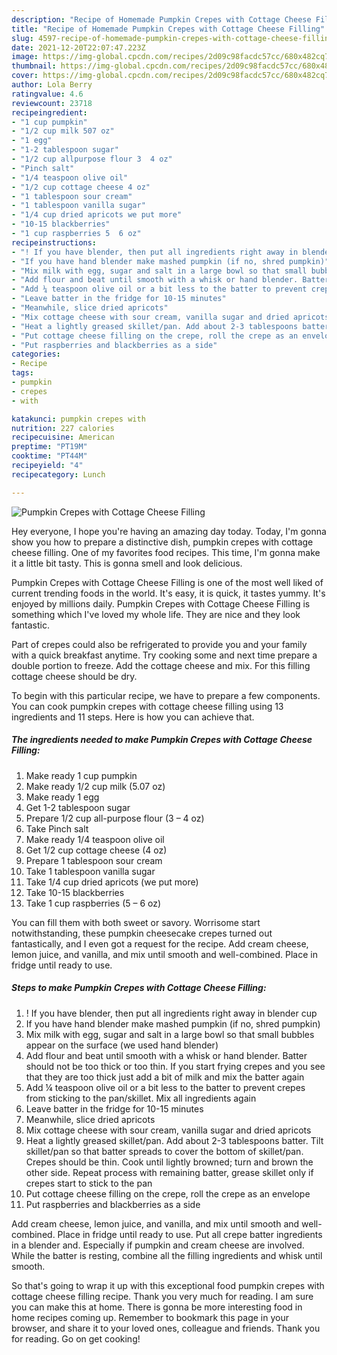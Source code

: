 ```yaml
---
description: "Recipe of Homemade Pumpkin Crepes with Cottage Cheese Filling"
title: "Recipe of Homemade Pumpkin Crepes with Cottage Cheese Filling"
slug: 4597-recipe-of-homemade-pumpkin-crepes-with-cottage-cheese-filling
date: 2021-12-20T22:07:47.223Z
image: https://img-global.cpcdn.com/recipes/2d09c98facdc57cc/680x482cq70/pumpkin-crepes-with-cottage-cheese-filling-recipe-main-photo.jpg
thumbnail: https://img-global.cpcdn.com/recipes/2d09c98facdc57cc/680x482cq70/pumpkin-crepes-with-cottage-cheese-filling-recipe-main-photo.jpg
cover: https://img-global.cpcdn.com/recipes/2d09c98facdc57cc/680x482cq70/pumpkin-crepes-with-cottage-cheese-filling-recipe-main-photo.jpg
author: Lola Berry
ratingvalue: 4.6
reviewcount: 23718
recipeingredient:
- "1 cup pumpkin"
- "1/2 cup milk 507 oz"
- "1 egg"
- "1-2 tablespoon sugar"
- "1/2 cup allpurpose flour 3  4 oz"
- "Pinch salt"
- "1/4 teaspoon olive oil"
- "1/2 cup cottage cheese 4 oz"
- "1 tablespoon sour cream"
- "1 tablespoon vanilla sugar"
- "1/4 cup dried apricots we put more"
- "10-15 blackberries"
- "1 cup raspberries 5  6 oz"
recipeinstructions:
- "! If you have blender, then put all ingredients right away in blender cup"
- "If you have hand blender make mashed pumpkin (if no, shred pumpkin)"
- "Mix milk with egg, sugar and salt in a large bowl so that small bubbles appear on the surface (we used hand blender)"
- "Add flour and beat until smooth with a whisk or hand blender. Batter should not be too thick or too thin. If you start frying crepes and you see that they are too thick just add a bit of milk and mix the batter again"
- "Add ¼ teaspoon olive oil or a bit less to the batter to prevent crepes from sticking to the pan/skillet. Mix all ingredients again"
- "Leave batter in the fridge for 10-15 minutes"
- "Meanwhile, slice dried apricots"
- "Mix cottage cheese with sour cream, vanilla sugar and dried apricots"
- "Heat a lightly greased skillet/pan. Add about 2-3 tablespoons batter. Tilt skillet/pan so that batter spreads to cover the bottom of skillet/pan. Crepes should be thin. Cook until lightly browned; turn and brown the other side. Repeat process with remaining batter, grease skillet only if crepes start to stick to the pan"
- "Put cottage cheese filling on the crepe, roll the crepe as an envelope"
- "Put raspberries and blackberries as a side"
categories:
- Recipe
tags:
- pumpkin
- crepes
- with

katakunci: pumpkin crepes with 
nutrition: 227 calories
recipecuisine: American
preptime: "PT19M"
cooktime: "PT44M"
recipeyield: "4"
recipecategory: Lunch

---
```



![Pumpkin Crepes with Cottage Cheese Filling](https://img-global.cpcdn.com/recipes/2d09c98facdc57cc/680x482cq70/pumpkin-crepes-with-cottage-cheese-filling-recipe-main-photo.jpg)

Hey everyone, I hope you're having an amazing day today. Today, I'm gonna show you how to prepare a distinctive dish, pumpkin crepes with cottage cheese filling. One of my favorites food recipes. This time, I'm gonna make it a little bit tasty. This is gonna smell and look delicious.

Pumpkin Crepes with Cottage Cheese Filling is one of the most well liked of current trending foods in the world. It's easy, it is quick, it tastes yummy. It's enjoyed by millions daily. Pumpkin Crepes with Cottage Cheese Filling is something which I've loved my whole life. They are nice and they look fantastic.

Part of crepes could also be refrigerated to provide you and your family with a quick breakfast anytime. Try cooking some and next time prepare a double portion to freeze. Add the cottage cheese and mix. For this filling cottage cheese should be dry.


To begin with this particular recipe, we have to prepare a few components. You can cook pumpkin crepes with cottage cheese filling using 13 ingredients and 11 steps. Here is how you can achieve that.

<!--inarticleads1-->

##### The ingredients needed to make Pumpkin Crepes with Cottage Cheese Filling:

1. Make ready 1 cup pumpkin
1. Make ready 1/2 cup milk (5.07 oz)
1. Make ready 1 egg
1. Get 1-2 tablespoon sugar
1. Prepare 1/2 cup all-purpose flour (3 – 4 oz)
1. Take Pinch salt
1. Make ready 1/4 teaspoon olive oil
1. Get 1/2 cup cottage cheese (4 oz)
1. Prepare 1 tablespoon sour cream
1. Take 1 tablespoon vanilla sugar
1. Take 1/4 cup dried apricots (we put more)
1. Take 10-15 blackberries
1. Take 1 cup raspberries (5 – 6 oz)


You can fill them with both sweet or savory. Worrisome start notwithstanding, these pumpkin cheesecake crepes turned out fantastically, and I even got a request for the recipe. Add cream cheese, lemon juice, and vanilla, and mix until smooth and well-combined. Place in fridge until ready to use. 

<!--inarticleads2-->

##### Steps to make Pumpkin Crepes with Cottage Cheese Filling:

1. ! If you have blender, then put all ingredients right away in blender cup
1. If you have hand blender make mashed pumpkin (if no, shred pumpkin)
1. Mix milk with egg, sugar and salt in a large bowl so that small bubbles appear on the surface (we used hand blender)
1. Add flour and beat until smooth with a whisk or hand blender. Batter should not be too thick or too thin. If you start frying crepes and you see that they are too thick just add a bit of milk and mix the batter again
1. Add ¼ teaspoon olive oil or a bit less to the batter to prevent crepes from sticking to the pan/skillet. Mix all ingredients again
1. Leave batter in the fridge for 10-15 minutes
1. Meanwhile, slice dried apricots
1. Mix cottage cheese with sour cream, vanilla sugar and dried apricots
1. Heat a lightly greased skillet/pan. Add about 2-3 tablespoons batter. Tilt skillet/pan so that batter spreads to cover the bottom of skillet/pan. Crepes should be thin. Cook until lightly browned; turn and brown the other side. Repeat process with remaining batter, grease skillet only if crepes start to stick to the pan
1. Put cottage cheese filling on the crepe, roll the crepe as an envelope
1. Put raspberries and blackberries as a side


Add cream cheese, lemon juice, and vanilla, and mix until smooth and well-combined. Place in fridge until ready to use. Put all crepe batter ingredients in a blender and. Especially if pumpkin and cream cheese are involved. While the batter is resting, combine all the filling ingredients and whisk until smooth. 

So that's going to wrap it up with this exceptional food pumpkin crepes with cottage cheese filling recipe. Thank you very much for reading. I am sure you can make this at home. There is gonna be more interesting food in home recipes coming up. Remember to bookmark this page in your browser, and share it to your loved ones, colleague and friends. Thank you for reading. Go on get cooking!
